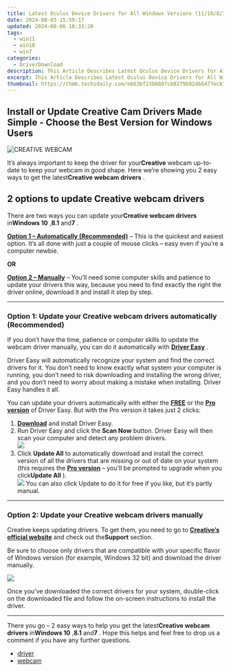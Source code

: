 ```yaml
---
title: Latest Oculus Device Drivers for All Windows Versions (11/10/8/7) - Get Them Here
date: 2024-08-03 15:59:17
updated: 2024-08-06 10:33:20
tags:
  - win11
  - win10
  - win7
categories:
  - DriverDownload
description: This Article Describes Latest Oculus Device Drivers for All Windows Versions (11/10/8/7) - Get Them Here
excerpt: This Article Describes Latest Oculus Device Drivers for All Windows Versions (11/10/8/7) - Get Them Here
thumbnail: https://thmb.techidaily.com/e663bf23b6887cb8279b82d66477ecb71e4a937f5292de883673cace9e11db92.jpg
---
```


## Install or Update Creative Cam Drivers Made Simple - Choose the Best Version for Windows Users

![CREATIVE WEBCAM](https://images.drivereasy.com/wp-content/uploads/2018/12/img_5c1a15c7bc10b-215x300.jpg)

 It’s always important to keep the driver for your**Creative** webcam up-to-date to keep your webcam in good shape. Here we’re showing you 2 easy ways to get the latest**Creative webcam drivers** .

## 2 options to update Creative webcam drivers

 There are two ways you can update your**Creative webcam drivers** in**Windows 10** ,**8.1** and**7** .

**[Option 1 – Automatically (Recommended)](https://www.drivereasy.com/knowledge/creative-webcam-drivers-download-update-for-windows/#O1)**  – This is the quickest and easiest option. It’s all done with just a couple of mouse clicks – easy even if you’re a computer newbie.

**OR**

[**Option 2 – Manually**](https://tools.techidaily.com/drivereasy/download/) – You’ll need some computer skills and patience to update your drivers this way, because you need to find exactly the right the driver online, download it and install it step by step.

---

### Option 1: Update your Creative webcam drivers automatically (Recommended)

 If you don’t have the time, patience or computer skills to update the webcam driver manually, you can do it automatically with **[Driver Easy](https://tools.techidaily.com/drivereasy/download/)**  .

 Driver Easy will automatically recognize your system and find the correct drivers for it. You don’t need to know exactly what system your computer is running, you don’t need to risk downloading and installing the wrong driver, and you don’t need to worry about making a mistake when installing. Driver Easy handles it all.

 You can update your drivers automatically with either the [**FREE**](https://tools.techidaily.com/drivereasy/download/)  or the **[Pro version](https://tools.techidaily.com/drivereasy/download/)**  of Driver Easy. But with the Pro version it takes just 2 clicks:

1. **[Download](https://tools.techidaily.com/drivereasy/download/)**  and install Driver Easy.
2. Run Driver Easy and click the **Scan Now** button. Driver Easy will then scan your computer and detect any problem drivers.  
![](https://images.drivereasy.com/wp-content/uploads/2018/12/img_5c1a1a5e23c7f.jpg)
3. Click **Update All** to automatically download and install the correct version of all the drivers that are missing or out of date on your system (this requires the **[Pro version](https://tools.techidaily.com/drivereasy/download/)**  – you’ll be prompted to upgrade when you click**Update All** ).  
![](https://images.drivereasy.com/wp-content/uploads/2018/12/img_5c1a1a19e34b4.jpg) You can also click Update to do it for free if you like, but it’s partly manual.

---

### Option 2: Update your Creative webcam drivers manually

 Creative keeps updating drivers. To get them, you need to go to **[Creative’s official website](https://support.creative.com/products/products.aspx?catid=218)**  and check  out the**Support** section.

Be sure to choose only drivers that are compatible with  your specific flavor of Windows version (for example, Windows 32 bit) and download the driver manually.

![](https://images.drivereasy.com/wp-content/uploads/2018/12/img_5c1a1af89dfcd.jpg)

 Once you’ve downloaded the correct drivers for your system, double-click on the downloaded file and follow the on-screen instructions to install the driver.

---

 There you go – 2 easy ways to help you get the latest**Creative webcam drivers** in**Windows 10** ,**8.1** and**7** . Hope this helps and feel free to drop us a comment if you have any further questions.

* [driver](https://tools.techidaily.com/drivereasy/download/)
* [webcam](https://tools.techidaily.com/drivereasy/download/)

<ins class="adsbygoogle"
     style="display:block"
     data-ad-format="autorelaxed"
     data-ad-client="ca-pub-7571918770474297"
     data-ad-slot="1223367746"></ins>



<ins class="adsbygoogle"
     style="display:block"
     data-ad-client="ca-pub-7571918770474297"
     data-ad-slot="8358498916"
     data-ad-format="auto"
     data-full-width-responsive="true"></ins>
